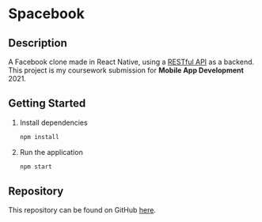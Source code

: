 # Spacebook

## Description

A Facebook clone made in React Native, using a [RESTful API](https://github.com/oliverroyknox/spacebook-api) as a backend. This project is my coursework submission for **Mobile App Development** 2021.

## Getting Started

1. Install dependencies

   ```bash
   npm install
   ```

2. Run the application
   ```bash
   npm start
   ```

## Repository

This repository can be found on GitHub [here](https://github.com/oliverroyknox/spacebook).
